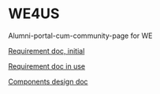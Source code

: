 # WE4US
Alumni-portal-cum-community-page for WE

[Requirement doc, initial](https://www.overleaf.com/1523542634msyxpfkyqjdm#5499bd)

[Requirement doc in use](https://docs.google.com/document/d/1EOvy3KtNSXthx0VdpciAe1-puTyQEJVCzLI-dmggtAg/edit?tab=t.0#heading=h.8p2gij5mkuyk)

[Components design doc](https://docs.google.com/document/d/1EjnR7TSgLn45TygY310lEr0LRSvZNPNekAHC9m2lmn8/edit?tab=t.0#heading=h.7de2bm2l8amk)
